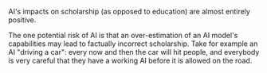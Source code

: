 AI's impacts on scholarship (as opposed to education) are almost entirely positive.

The one potential risk of AI is that an over-estimation of an AI model's capabilities may lead to factually incorrect scholarship.  Take for example an AI "driving a car": every now and then the car will hit people, and everybody is very careful that they have a working AI before it is allowed on the road.
